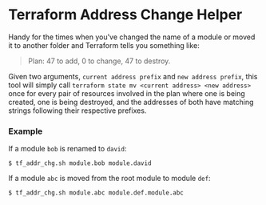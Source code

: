 # Terraform Address Change Helper

Handy for the times when you've changed the name of a module or moved it to another folder
and Terraform tells you something like:

> Plan: 47 to add, 0 to change, 47 to destroy.

Given two arguments, `current address prefix` and `new address prefix`, this tool will simply
call `terraform state mv <current address> <new address>` once for every pair of resources
involved in the plan where one is being created, one is being destroyed, and the addresses of
both have matching strings following their respective prefixes.

### Example

If a module `bob` is renamed to `david`:

    $ tf_addr_chg.sh module.bob module.david

If a module `abc` is moved from the root module to module `def`:

    $ tf_addr_chg.sh module.abc module.def.module.abc
